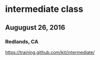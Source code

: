 # intermediate class
## Augugust 26, 2016
### Redlands, CA

https://training.github.com/kit/intermediate/

